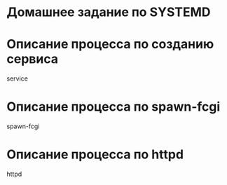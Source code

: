 # Домашнее задание по SYSTEMD

# Описание процесса по созданию сервиса
service

# Описание процесса по spawn-fcgi
spawn-fcgi

# Описание процесса по httpd
httpd